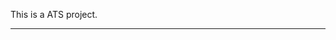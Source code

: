 This is a ATS project.


 ----------------------------------------------------------------------------------------------------------------------------------------
 
